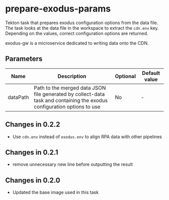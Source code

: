 # prepare-exodus-params

Tekton task that prepares exodus configuration options from the data file. The task looks at the data file
in the workspace to extract the `cdn.env` key. Depending on the values, correct configuration options are returned. 

exodus-gw is a microservice dedicated to writing data onto the CDN.

## Parameters

| Name     | Description                                                                                                                 | Optional | Default value |
|----------|-----------------------------------------------------------------------------------------------------------------------------|----------|---------------|
| dataPath | Path to the merged data JSON file generated by collect-data task and containing the exodus configuration options to use     | No       | -             |

## Changes in 0.2.2
* Use `cdn.env` instead of `exodus.env` to align RPA data with other pipelines

## Changes in 0.2.1
* remove unnecessary new line before outputting the result

## Changes in 0.2.0
* Updated the base image used in this task
